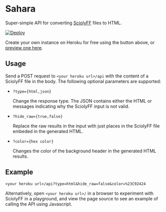 # Sahara

Super-simple API for converting [SciolyFF](https://github.com/unosmium/sciolyff)
files to HTML.

[![Deploy](https://www.herokucdn.com/deploy/button.svg)](https://heroku.com/deploy)

Create your own instance on Heroku for free using the button above, or [preview
one here](https://intense-shore-26633.herokuapp.com/).

## Usage

Send a POST request to `<your heroku url>/api` with the content of a SciolyFF
file in the body. The following optional parameters are supported:

- `?type={html,json}`

  Change the response type. The JSON contains either the HTML or messages
  indicating why the SciolyFF input is not valid.

- `?hide_raw={true,false}`

  Replace the raw results in the input with just places in the SciolyFF file
  embeded in the generated HTML.

- `?color={hex color}`

  Changes the color of the background header in the generated HTML results.

## Example

`<your heroku url>/api?type=html&hide_raw=false&color=%23C92424`

Alternatively, open `<your heroku url>/` in a browser to experiment with
SciolyFF in a playground, and view the page source to see an example of calling
the API using Javascript.
